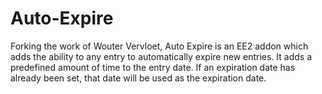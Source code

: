 # Auto-Expire
Forking the work of Wouter Vervloet, Auto Expire is an EE2 addon which adds the ability to any entry to automatically expire new entries. It adds a predefined amount of time to the entry date. If an expiration date has already been set, that date will be used as the expiration date.
